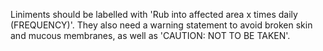 Liniments should be labelled with 'Rub into affected area x times daily (FREQUENCY)'. They also need a warning statement to avoid broken skin and mucous membranes, as well as 'CAUTION: NOT TO BE TAKEN'.
